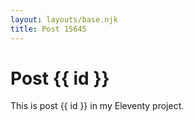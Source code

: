 ```yaml
---
layout: layouts/base.njk
title: Post 15645
---
```


# Post {{ id }}

This is post {{ id }} in my Eleventy project.
